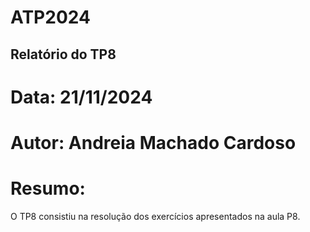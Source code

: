 # ATP2024
## Relatório do TP8
# Data: 21/11/2024
# Autor: Andreia Machado Cardoso
# Resumo:
O TP8 consistiu na resolução dos exercícios apresentados na aula P8.
